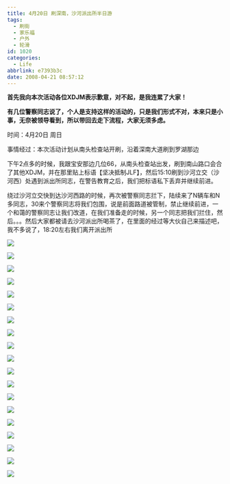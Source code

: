```yaml
---
title: 4月20日 刷深南，沙河派出所半日游
tags:
  - 刷街
  - 家乐福
  - 户外
  - 轮滑
id: 1020
categories:
  - Life
abbrlink: e7393b3c
date: 2008-04-21 08:57:12
---
```


**首先我向本次活动各位XDJM表示歉意，对不起，是我连累了大家！**

**有几位警察同志说了，个人是支持这样的活动的，只是我们形式不对，本来只是小事，无奈被领导看到，所以带回去走下流程，大家无须多虑。**

时间：4月20日 周日

事情经过：本次活动计划从南头检查站开刷，沿着深南大道刷到罗湖那边

下午2点多的时候，我跟宝安那边几位66，从南头检查站出发，刷到南山路口会合了其他XDJM，并在那里贴上标语【坚决抵制JLF】，然后15:10刷到沙河立交（沙河西）处遇到派出所同志，在警告教育之后，我们把标语私下丢弃并继续前进。

绕过沙河立交快到达沙河西路的时候，再次被警察同志拦下，陆续来了N辆车和N多同志，30来个警察同志将我们包围，说是前面路道被管制，禁止继续前进，一个和蔼的警察同志让我们改道，在我们准备走的时候，另一个同志把我们拦住，然后。。。然后大家都被请去沙河派出所喝茶了，在里面的经过等大伙自己来描述吧，我不多说了，18:20左右我们离开派出所

![](/images/2008/04/21_21_085938_2_9868.jpg)
<!--more-->
![](/images/2008/04/21_21_085938_9865.jpg)

![](/images/2008/04/21_21_085938_0_9866.jpg)

![](/images/2008/04/21_21_085938_1_9867.jpg)

![](/images/2008/04/21_21_085938_3_9869.jpg)

![](/images/2008/04/21_21_085938_4_9870.jpg)

![](/images/2008/04/21_21_085938_5_9871.jpg)

![](/images/2008/04/21_21_085938_6_9872.jpg)

![](/images/2008/04/21_21_085938_7_9873.jpg)

![](/images/2008/04/21_21_085938_8_9874.jpg)

![](/images/2008/04/21_21_085938_9_9875.jpg)

![](/images/2008/04/21_21_085938_10_9876.jpg)

![](/images/2008/04/21_21_085938_11_9877.jpg)

![](/images/2008/04/21_21_085938_12_9878.jpg)

![](/images/2008/04/21_21_085938_13_9879.jpg)

![](/images/2008/04/21_21_085938_14_9880.jpg)

![](/images/2008/04/21_21_085938_15_9881.jpg)

![](/images/2008/04/21_21_085938_16_9882.jpg)

![](/images/2008/04/21_21_085938_17_9883.jpg)